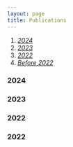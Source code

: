 ```yaml
---
layout: page
title: Publications
---
```


1. _[2024](#2024)_
2. _[2023](#2023)_
3. _[2022](#2022)_
4. _[Before 2022](#before2022)_
   
### 2024<a name="2024"></a>

### 2023<a name="2023"></a>

### 2022<a name="2022"></a>

### 2022<a name="before2022"></a>


